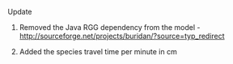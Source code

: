 Update


1) Removed the Java RGG dependency from the model - http://sourceforge.net/projects/buridan/?source=typ_redirect


2) Added the species travel time per minute in cm
